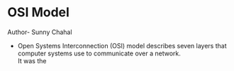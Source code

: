 # OSI Model
Author- Sunny Chahal
- Open Systems Interconnection (OSI) model describes seven layers that computer systems use to communicate over a network.<br>It was the  

